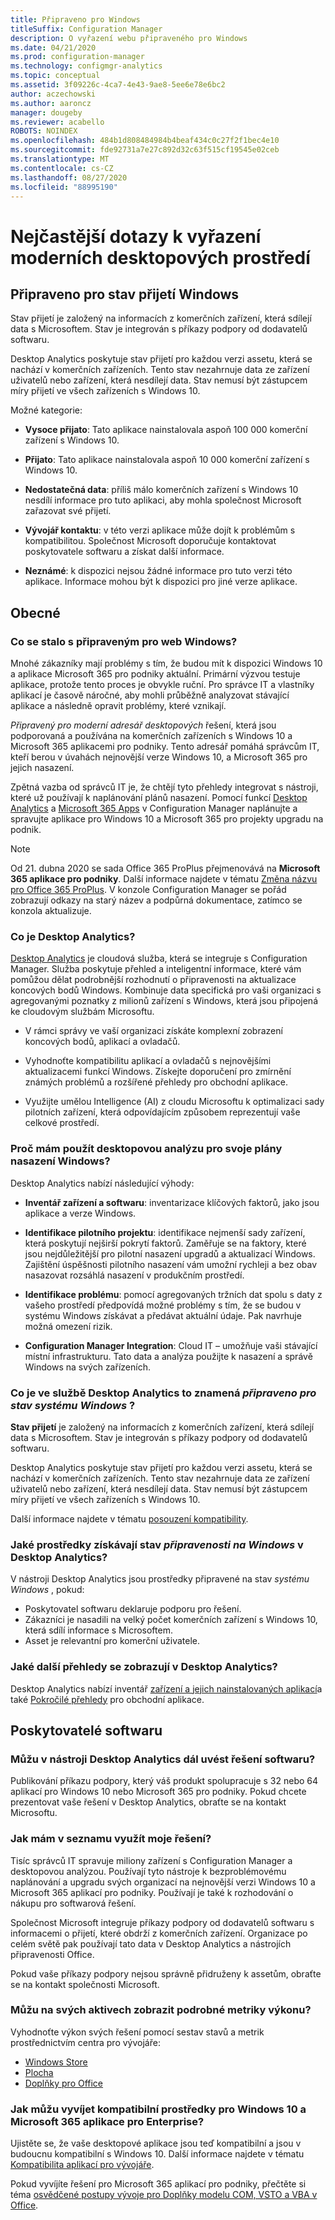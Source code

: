 ```yaml
---
title: Připraveno pro Windows
titleSuffix: Configuration Manager
description: O vyřazení webu připraveného pro Windows
ms.date: 04/21/2020
ms.prod: configuration-manager
ms.technology: configmgr-analytics
ms.topic: conceptual
ms.assetid: 3f09226c-4ca7-4e43-9ae8-5ee6e78e6bc2
author: aczechowski
ms.author: aaroncz
manager: dougeby
ms.reviewer: acabello
ROBOTS: NOINDEX
ms.openlocfilehash: 484b1d808484984b4beaf434c0c27f2f1bec4e10
ms.sourcegitcommit: fde92731a7e27c892d32c63f515cf19545e02ceb
ms.translationtype: MT
ms.contentlocale: cs-CZ
ms.lasthandoff: 08/27/2020
ms.locfileid: "88995190"
---
```

# <a name="ready-for-modern-desktop-retirement-faq"></a>Nejčastější dotazy k vyřazení moderních desktopových prostředí

<!-- placeholder -->

## <a name="ready-for-windows-adoption-status"></a>Připraveno pro stav přijetí Windows

Stav přijetí je založený na informacích z komerčních zařízení, která sdílejí data s Microsoftem. Stav je integrován s příkazy podpory od dodavatelů softwaru.

Desktop Analytics poskytuje stav přijetí pro každou verzi assetu, která se nachází v komerčních zařízeních. Tento stav nezahrnuje data ze zařízení uživatelů nebo zařízení, která nesdílejí data. Stav nemusí být zástupcem míry přijetí ve všech zařízeních s Windows 10.

Možné kategorie:

- **Vysoce přijato**: Tato aplikace nainstalovala aspoň 100 000 komerční zařízení s Windows 10.

- **Přijato**: Tato aplikace nainstalovala aspoň 10 000 komerční zařízení s Windows 10.

- **Nedostatečná data**: příliš málo komerčních zařízení s Windows 10 nesdílí informace pro tuto aplikaci, aby mohla společnost Microsoft zařazovat své přijetí.

- **Vývojář kontaktu**: v této verzi aplikace může dojít k problémům s kompatibilitou. Společnost Microsoft doporučuje kontaktovat poskytovatele softwaru a získat další informace.

- **Neznámé**: k dispozici nejsou žádné informace pro tuto verzi této aplikace. Informace mohou být k dispozici pro jiné verze aplikace.

## <a name="general"></a>Obecné

### <a name="what-happened-to-the-ready-for-windows-website"></a>Co se stalo s připraveným pro web Windows?

Mnohé zákazníky mají problémy s tím, že budou mít k dispozici Windows 10 a aplikace Microsoft 365 pro podniky aktuální. Primární výzvou testuje aplikace, protože tento proces je obvykle ruční. Pro správce IT a vlastníky aplikací je časově náročné, aby mohli průběžně analyzovat stávající aplikace a následně opravit problémy, které vznikají.

*Připravený pro moderní adresář desktopových* řešení, která jsou podporovaná a používána na komerčních zařízeních s Windows 10 a Microsoft 365 aplikacemi pro podniky. Tento adresář pomáhá správcům IT, kteří berou v úvahách nejnovější verze Windows 10, a Microsoft 365 pro jejich nasazení.

Zpětná vazba od správců IT je, že chtějí tyto přehledy integrovat s nástroji, které už používají k naplánování plánů nasazení. Pomocí funkcí [Desktop Analytics](https://aka.ms/dadocs) a [Microsoft 365 Apps](https://docs.microsoft.com/deployoffice/readiness-tools#office-365-proplus-readiness-features-in-configuration-manager-current-branch) v Configuration Manager naplánujte a spravujte aplikace pro Windows 10 a Microsoft 365 pro projekty upgradu na podnik. 

> [!Note]
> Od 21. dubna 2020 se sada Office 365 ProPlus přejmenovává na **Microsoft 365 aplikace pro podniky**. Další informace najdete v tématu [Změna názvu pro Office 365 ProPlus](/deployoffice/name-change). V konzole Configuration Manager se pořád zobrazují odkazy na starý název a podpůrná dokumentace, zatímco se konzola aktualizuje.

### <a name="what-is-desktop-analytics"></a>Co je Desktop Analytics?

[Desktop Analytics](https://aka.ms/dadocs) je cloudová služba, která se integruje s Configuration Manager. Služba poskytuje přehled a inteligentní informace, které vám pomůžou dělat podrobnější rozhodnutí o připravenosti na aktualizace koncových bodů Windows. Kombinuje data specifická pro vaši organizaci s agregovanými poznatky z milionů zařízení s Windows, která jsou připojená ke cloudovým službám Microsoftu.

-    V rámci správy ve vaší organizaci získáte komplexní zobrazení koncových bodů, aplikací a ovladačů.

-    Vyhodnoťte kompatibilitu aplikací a ovladačů s nejnovějšími aktualizacemi funkcí Windows. Získejte doporučení pro zmírnění známých problémů a rozšířené přehledy pro obchodní aplikace.

-    Využijte umělou Intelligence (AI) z cloudu Microsoftu k optimalizaci sady pilotních zařízení, která odpovídajícím způsobem reprezentují vaše celkové prostředí.

### <a name="why-should-i-use-desktop-analytics-for-my-windows-deployment-plans"></a>Proč mám použít desktopovou analýzu pro svoje plány nasazení Windows?

Desktop Analytics nabízí následující výhody:

-    **Inventář zařízení a softwaru**: inventarizace klíčových faktorů, jako jsou aplikace a verze Windows.

-    **Identifikace pilotního projektu**: identifikace nejmenší sady zařízení, která poskytují nejširší pokrytí faktorů. Zaměřuje se na faktory, které jsou nejdůležitější pro pilotní nasazení upgradů a aktualizací Windows. Zajištění úspěšnosti pilotního nasazení vám umožní rychleji a bez obav nasazovat rozsáhlá nasazení v produkčním prostředí.

-    **Identifikace problému**: pomocí agregovaných tržních dat spolu s daty z vašeho prostředí předpovídá možné problémy s tím, že se budou v systému Windows získávat a předávat aktuální údaje. Pak navrhuje možná omezení rizik.

-    **Configuration Manager Integration**: Cloud IT – umožňuje vaši stávající místní infrastrukturu. Tato data a analýza použijte k nasazení a správě Windows na svých zařízeních.

### <a name="what-does-the-ready-for-windows-status-mean-in-desktop-analytics"></a>Co je ve službě Desktop Analytics to znamená *připraveno pro stav systému Windows* ?

**Stav přijetí** je založený na informacích z komerčních zařízení, která sdílejí data s Microsoftem. Stav je integrován s příkazy podpory od dodavatelů softwaru.

Desktop Analytics poskytuje stav přijetí pro každou verzi assetu, která se nachází v komerčních zařízeních. Tento stav nezahrnuje data ze zařízení uživatelů nebo zařízení, která nesdílejí data. Stav nemusí být zástupcem míry přijetí ve všech zařízeních s Windows 10.

Další informace najdete v tématu [posouzení kompatibility](compat-assessment.md).

### <a name="what-assets-get-the-ready-for-windows-status-in-desktop-analytics"></a>Jaké prostředky získávají stav *připravenosti na Windows* v Desktop Analytics? 

V nástroji Desktop Analytics jsou prostředky připravené na stav *systému Windows* , pokud:

-    Poskytovatel softwaru deklaruje podporu pro řešení.
-    Zákazníci je nasadili na velký počet komerčních zařízení s Windows 10, která sdílí informace s Microsoftem.
-    Asset je relevantní pro komerční uživatele.

### <a name="what-additional-insights-do-i-get-in-desktop-analytics"></a>Jaké další přehledy se zobrazují v Desktop Analytics?

Desktop Analytics nabízí inventář [zařízení a jejich nainstalovaných aplikací](about-assets.md)a také [Pokročilé přehledy](compat-assessment.md#advanced-insights) pro obchodní aplikace. 

## <a name="software-providers"></a>Poskytovatelé softwaru

### <a name="can-i-still-list-my-software-solution-in-desktop-analytics"></a>Můžu v nástroji Desktop Analytics dál uvést řešení softwaru?

Publikování příkazu podpory, který váš produkt spolupracuje s 32 nebo 64 aplikací pro Windows 10 nebo Microsoft 365 pro podniky. Pokud chcete prezentovat vaše řešení v Desktop Analytics, obraťte se na kontakt Microsoftu.

### <a name="how-can-listing-my-solutions-benefit-me"></a>Jak mám v seznamu využít moje řešení?

Tisíc správců IT spravuje miliony zařízení s Configuration Manager a desktopovou analýzou. Používají tyto nástroje k bezproblémovému naplánování a upgradu svých organizací na nejnovější verzi Windows 10 a Microsoft 365 aplikací pro podniky. Používají je také k rozhodování o nákupu pro softwarová řešení.

Společnost Microsoft integruje příkazy podpory od dodavatelů softwaru s informacemi o přijetí, které obdrží z komerčních zařízení. Organizace po celém světě pak používají tato data v Desktop Analytics a nástrojích připravenosti Office. 

Pokud vaše příkazy podpory nejsou správně přidruženy k assetům, obraťte se na kontakt společnosti Microsoft.

### <a name="can-i-see-detailed-performance-metrics-on-my-assets"></a>Můžu na svých aktivech zobrazit podrobné metriky výkonu?

Vyhodnoťte výkon svých řešení pomocí sestav stavů a metrik prostřednictvím centra pro vývojáře: 

- [Windows Store](/windows/uwp/publish/health-report)
- [Plocha](/windows/desktop/appxpkg/windows-desktop-application-program)
- [Doplňky pro Office](/office/dev/store/update-unpublish-and-view-metrics) 

### <a name="how-can-i-develop-compatible-assets-for-windows-10-and-microsoft-365-apps-for-enterprise"></a>Jak můžu vyvíjet kompatibilní prostředky pro Windows 10 a Microsoft 365 aplikace pro Enterprise?

Ujistěte se, že vaše desktopové aplikace jsou teď kompatibilní a jsou v budoucnu kompatibilní s Windows 10. Další informace najdete v tématu [Kompatibilita aplikací pro vývojáře](https://developer.microsoft.com/windows/desktop/app-compatibility).

Pokud vyvíjíte řešení pro Microsoft 365 aplikací pro podniky, přečtěte si téma [osvědčené postupy vývoje pro Doplňky modelu COM, VSTO a VBA v Office](https://docs.microsoft.com/visualstudio/vsto/development-best-practices-for-com-vsto-and-vba-add-ins-in-office).
